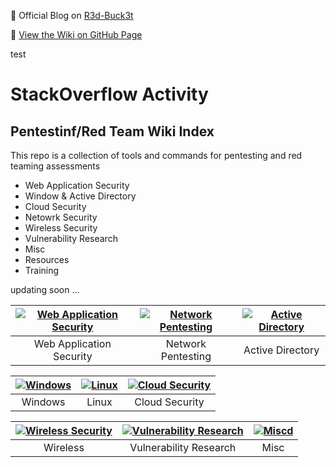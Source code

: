 🔴 Official Blog on [R3d-Buck3t](https://medium.com/r3d-buck3t)

🔎 [View the Wiki on GitHub Page](https://nairuzabulhul.github.io/R3d-Buck3T/)

test

# StackOverflow Activity
<!-- STACKOVERFLOW:START -->
<!-- STACKOVERFLOW:END -->


## Pentestinf/Red Team Wiki Index 
This repo is a collection of tools and commands for pentesting and red teaming assessments

+ Web Application Security 
+ Window & Active Directory 
+ Cloud Security
+ Netowrk Security
+ Wireless Security
+ Vulnerability Research
+ Misc
+ Resources
+ Training


updating soon ...


|[![Web Application Security](https://raw.githubusercontent.com/nairuzabulhul/R3d-Buck3T/master/images/Hnet.com-image%20(1).jpg)](https://github.com/nairuzabulhul/R3d-Buck3T/blob/master/Web%20Application%20Security/Web%20Application%20Security.md)|[![Network Pentesting](https://raw.githubusercontent.com/nairuzabulhul/R3d-Buck3T/master/images/Hnet.com-image.jpg)](https://example")|[![Active Directory](https://raw.githubusercontent.com/nairuzabulhul/R3d-Buck3T/master/images/Hnet.com-image%20(2).jpg)](https://github.com/nairuzabulhul/R3d-Buck3T/blob/master/Active%20Directory/Active%20Directory.md "Active Directory")
|:--:|:--:|:--:|
|Web Application Security| Network Pentesting | Active Directory|



|[![Windows](https://raw.githubusercontent.com/nairuzabulhul/R3d-Buck3T/master/images/Hnet.com-image%20(3).jpg)](https://example)|[![Linux](https://raw.githubusercontent.com/nairuzabulhul/R3d-Buck3T/master/images/Hnet.com-image%20(6).jpg)](https://example")|[![Cloud Security](https://raw.githubusercontent.com/nairuzabulhul/R3d-Buck3T/master/images/Hnet.com-image%20(5).jpg)](https://example")
|:--:|:--:|:--:|
|Windows | Linux | Cloud Security|


|[![Wireless Security](https://raw.githubusercontent.com/nairuzabulhul/R3d-Buck3T/master/images/Hnet.com-image%20(7).jpg)](https://example")|[![Vulnerability Research](https://raw.githubusercontent.com/nairuzabulhul/R3d-Buck3T/master/images/Hnet.com-image.jpg)]("https://example")|[![Miscd](https://raw.githubusercontent.com/nairuzabulhul/R3d-Buck3T/master/images/Hnet.com-image.jpg)](https://example")
|:--:|:--:|:--:|
| Wireless | Vulnerability Research | Misc|


